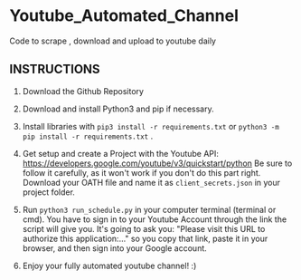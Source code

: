 # Youtube_Automated_Channel
Code to scrape , download and upload to youtube daily
## INSTRUCTIONS

   1. Download the Github Repository

   2. Download and install Python3 and pip if necessary.

   3. Install libraries with ```pip3 install -r requirements.txt``` or ```python3 -m pip install -r requirements.txt``` .

   4. Get setup and create a Project with the Youtube API: https://developers.google.com/youtube/v3/quickstart/python Be sure to follow it carefully, as it won't work if you don't do this part right. Download your OATH file and name it as ```client_secrets.json``` in your project folder.

   5. Run ```python3 run_schedule.py``` in your computer terminal (terminal or cmd). You have to sign in to your Youtube Account through the link the script will give you. It's going to ask you: "Please visit this URL to authorize this application:..." so you copy that link, paste it in your browser, and then sign into your Google account. 
    
   6. Enjoy your fully automated youtube channel! :)
